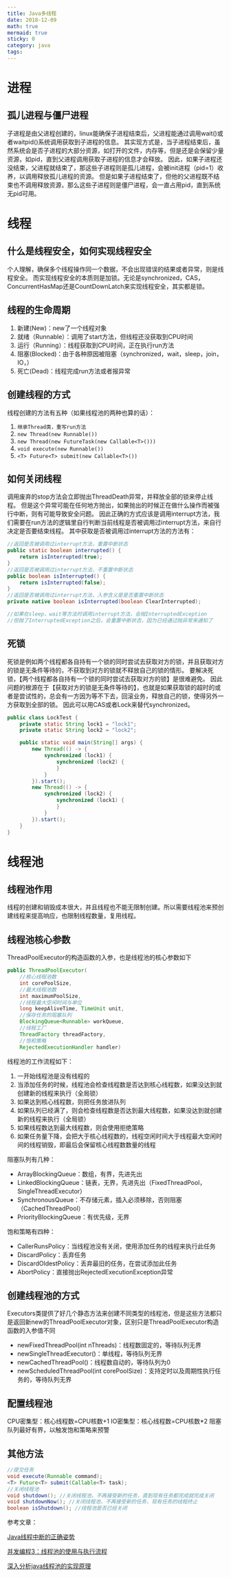```yaml
---
title: Java多线程
date: 2018-12-09
math: true
mermaid: true
sticky: 0
category: java
tags:
---
```


# 进程

## 孤儿进程与僵尸进程
子进程是由父进程创建的，linux能确保子进程结束后，父进程能通过调用wait()或者waitpid()系统调用获取到子进程的信息。
其实现方式是，当子进程结束后，虽然系统会是否子进程的大部分资源，如打开的文件，内存等，但是还是会保留少量资源，如pid，直到父进程调用获取子进程的信息才会释放。
因此，如果子进程还没结束，父进程就结束了，那这些子进程则是孤儿进程，会被init进程（pid=1）收养，以调用释放孤儿进程的资源。
但是如果子进程结束了，但他的父进程既不结束也不调用释放资源，那么这些子进程则是僵尸进程，会一直占用pid，直到系统无pid可用。

# 线程

## 什么是线程安全，如何实现线程安全
个人理解，确保多个线程操作同一个数据，不会出现错误的结果或者异常，则是线程安全。
而实现线程安全的本质则是加锁。无论是synchronized，CAS，ConcurrentHasMap还是CountDownLatch来实现线程安全，其实都是锁。

## 线程的生命周期
1. 新建(New)：new了一个线程对象
2. 就绪（Runnable）：调用了start方法，但线程还没获取到CPU时间
3. 运行（Running）：线程获取到CPU时间，正在执行run方法
4. 阻塞(Blocked)：由于各种原因被阻塞（synchronized，wait，sleep，join，IO，）
5. 死亡(Dead)：线程完成run方法或者报异常

## 创建线程的方式
线程创建的方法有五种（如果线程池的两种也算的话）：
1. `继承Thread类，重写run方法`
2. `new Thread(new Runnable())`
3. `new Thread(new FutureTask(new Callable<T>()))`
4. `void execute(new Runnable())`
5. `<T> Future<T> submit(new Callable<T>())`

## 如何关闭线程
调用废弃的stop方法会立即抛出ThreadDeath异常，并释放全部的锁来停止线程。
但是这个异常可能在任何地方抛出，如果抛出的时候正在做什么操作而被强行中断，则有可能导致安全问题。
因此正确的方式应该是调用interrupt方法，我们需要在run方法的逻辑里自行判断当前线程是否被调用过interrupt方法，来自行决定是否要结束线程。
其中获取是否被调用过interrupt方法的方法有：
```java
//返回是否被调用过interrupt方法，重置中断状态
public static boolean interrupted() {
    return isInterrupted(true);
}
//返回是否被调用过interrupt方法，不重置中断状态
public boolean isInterrupted() {
    return isInterrupted(false);
}
//返回是否被调用过interrupt方法，入参含义是是否重置中断状态
private native boolean isInterrupted(boolean ClearInterrupted);

//如果在sleep，wait等方法时调用interrupt方法，会抛InterruptedException
//但抛了InterruptedException之后，会重置中断状态，因为已经通过抛异常来通知了
```

## 死锁
死锁是例如两个线程都各自持有一个锁的同时尝试去获取对方的锁，并且获取对方的锁是无条件等待的，不获取到对方的锁就不释放自己的锁的情形。
要解决死锁，【两个线程都各自持有一个锁的同时尝试去获取对方的锁】是很难避免。
因此问题的根源在于【获取对方的锁是无条件等待的】，也就是如果获取锁的超时的或者是尝试性的，总会有一方因为等不下去，回滚业务，释放自己的锁，使得另外一方获取到全部的锁。
因此可以用CAS或者Lock来替代synchronized。
```java
public class LockTest {
    private static String lock1 = "lock1";
    private static String lock2 = "lock2";

    public static void main(String[] args) {
        new Thread(() -> {
            synchronized (lock1) {
                synchronized (lock2) {
                }
            }
        }).start();
        new Thread(() -> {
            synchronized (lock2) {
                synchronized (lock1) {
                }
            }
        }).start();
    }
}
```

# 线程池

## 线程池作用
线程的创建和销毁成本很大，并且线程也不能无限制创建。所以需要线程池来预创建线程来提高响应，也限制线程数量，复用线程。

## 线程池核心参数
ThreadPoolExecutor的构造函数的入参，也是线程池的核心参数如下
```java
public ThreadPoolExecutor(
    //核心线程池数
    int corePoolSize,
    //最大线程池数
    int maximumPoolSize,
    //线程最大空闲时间与单位
    long keepAliveTime, TimeUnit unit,
    //保存任务的阻塞队列
    BlockingQueue<Runnable> workQueue,
    //线程工厂
    ThreadFactory threadFactory,
    //饱和策略
    RejectedExecutionHandler handler)
```

线程池的工作流程如下：
1. 一开始线程池是没有线程的
2. 当添加任务的时候，线程池会检查线程数是否达到核心线程数，如果没达到就创建新的线程来执行（全局锁）
3. 如果达到核心线程数，则把任务放进队列
4. 如果队列已经满了，则会检查线程数是否达到最大线程数，如果没达到就创建新的线程来执行（全局锁）
5. 如果线程数达到最大线程数，则会使用拒绝策略
6. 如果任务量下降，会把大于核心线程数的，线程空闲时间大于线程最大空闲时间的线程销毁，即最后会保留核心线程数数量的线程

阻塞队列有几种：
+ ArrayBlockingQueue：数组，有界，先进先出
+ LinkedBlockingQueue：链表，无界，先进先出（FixedThreadPool，SingleThreadExecutor）
+ SynchronousQueue：不存储元素，插入必须移除，否则阻塞（CachedThreadPool）
+ PriorityBlockingQueue：有优先级，无界

饱和策略有四种：
+ CallerRunsPolicy：当线程池没有关闭，使用添加任务的线程来执行此任务
+ DiscardPolicy：丢弃任务
+ DiscardOldestPolicy：丢弃最旧的任务，在尝试添加此任务
+ AbortPolicy：直接抛出RejectedExecutionException异常

## 创建线程池的方式
Executors类提供了好几个静态方法来创建不同类型的线程池，但是这些方法都只是返回新new的ThreadPoolExecutor对象，区别只是ThreadPoolExecutor构造函数的入参值不同
+ newFixedThreadPool(int nThreads)：线程数固定的，等待队列无界
+ newSingleThreadExecutor()：单线程，等待队列无界
+ newCachedThreadPool()：线程数自动的，等待队列为0
+ newScheduledThreadPool(int corePoolSize)：支持定时以及周期性执行任务的，等待队列无界

##  配置线程池
CPU密集型：核心线程数=CPU核数+1
IO密集型：核心线程数=CPU核数*2
阻塞队列最好有界，以触发饱和策略来预警

## 其他方法
```java
//提交任务
void execute(Runnable command);
<T> Future<T> submit(Callable<T> task);
//关闭线程池
void shutdown(); //关闭线程池，不再接受新的任务，直到现有任务都完成就完成关闭
void shutdownNow(); //关闭线程池，不再接受新的任务，现有任务的线程终止
boolean isShutdown(); //线程池是否已经关闭
```

参考文章：

[Java线程中断的正确姿势](https://www.jianshu.com/p/264d4e1b76af)

[并发编程3：线程池的使用与执行流程](https://blog.csdn.net/u011240877/article/details/73440993)

[深入分析java线程池的实现原理](https://www.jianshu.com/p/87bff5cc8d8c)